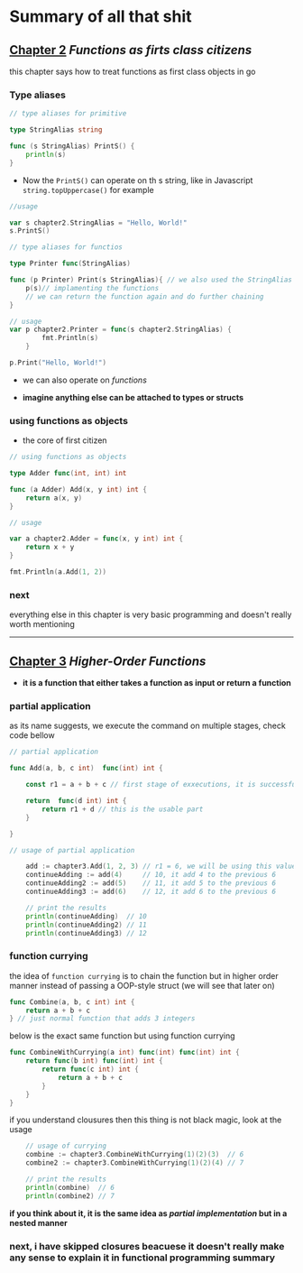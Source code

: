 # **Summary of all that shit**

## [Chapter 2]() _Functions as firts class citizens_

this chapter says how to treat functions as first class objects in go

### Type aliases

```go
// type aliases for primitive

type StringAlias string

func (s StringAlias) PrintS() {
	println(s)
}
```

- Now the `PrintS()` can operate on th s string, like in Javascript `string.topUppercase()` for example

```go
//usage

var s chapter2.StringAlias = "Hello, World!"
s.PrintS()
```

```go
// type aliases for functios

type Printer func(StringAlias)

func (p Printer) Print(s StringAlias){ // we also used the StringAlias
	p(s)// implamenting the functions
    // we can return the function again and do further chaining
}
```

```go
// usage
var p chapter2.Printer = func(s chapter2.StringAlias) {
		fmt.Println(s)
	}

p.Print("Hello, World!")
```

- we can also operate on _functions_

- **imagine anything else can be attached to types or structs**

### using functions as objects

- the core of first citizen

```go
// using functions as objects

type Adder func(int, int) int

func (a Adder) Add(x, y int) int {
	return a(x, y)
}

```

```go
// usage

var a chapter2.Adder = func(x, y int) int {
	return x + y
}

fmt.Println(a.Add(1, 2))
```

### next

everything else in this chapter is very basic programming and doesn't really worth mentioning

---

## [Chapter 3]() _Higher-Order Functions_

- **it is a function that either takes a function as input or return a function**

### partial application

as its name suggests, we execute the command on multiple stages, check code bellow

```go
// partial application

func Add(a, b, c int)  func(int) int {

    const r1 = a + b + c // first stage of exxecutions, it is successful and accually creates an output that satesifies the stage, but yet it is not usable

	return  func(d int) int {
		return r1 + d // this is the usable part
	}

}
```

```go
// usage of partial application

	add := chapter3.Add(1, 2, 3) // r1 = 6, we will be using this value now
	continueAdding := add(4)     // 10, it add 4 to the previous 6
	continueAdding2 := add(5)    // 11, it add 5 to the previous 6
	continueAdding3 := add(6)    // 12, it add 6 to the previous 6

	// print the results
	println(continueAdding)  // 10
	println(continueAdding2) // 11
	println(continueAdding3) // 12

```

### function currying

the idea of `function currying` is to chain the function but in higher order manner instead of passing a OOP-style struct (we will see that later on)

```go
func Combine(a, b, c int) int {
	return a + b + c
} // just normal function that adds 3 integers
```

below is the exact same function but using function currying

```go
func CombineWithCurrying(a int) func(int) func(int) int {
	return func(b int) func(int) int {
		return func(c int) int {
			return a + b + c
		}
	}
}
```

if you understand clousures then this thing is not black magic, look at the usage

```go
	// usage of currying
	combine := chapter3.CombineWithCurrying(1)(2)(3)  // 6
	combine2 := chapter3.CombineWithCurrying(1)(2)(4) // 7

	// print the results
	println(combine)  // 6
	println(combine2) // 7

```

**if you think about it, it is the same idea as _partial implementation_ but in a nested manner**

### next, i have skipped closures beacuese it doesn't really make any sense to explain it in functional programming summary

